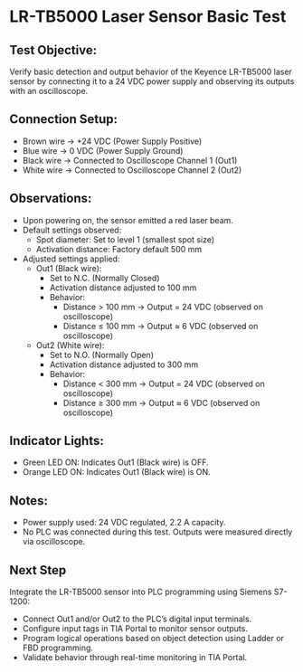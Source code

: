 # LR-TB5000 Laser Sensor Basic Test

## Test Objective:
Verify basic detection and output behavior of the Keyence LR-TB5000 laser sensor by connecting it to a 24 VDC power supply and observing its outputs with an oscilloscope.

## Connection Setup:
- Brown wire → +24 VDC (Power Supply Positive)
- Blue wire → 0 VDC (Power Supply Ground)
- Black wire → Connected to Oscilloscope Channel 1 (Out1)
- White wire → Connected to Oscilloscope Channel 2 (Out2)

## Observations:
- Upon powering on, the sensor emitted a red laser beam.
- Default settings observed:
  - Spot diameter: Set to level 1 (smallest spot size)
  - Activation distance: Factory default 500 mm
- Adjusted settings applied:
  - Out1 (Black wire):
    - Set to N.C. (Normally Closed)
    - Activation distance adjusted to 100 mm
    - Behavior:
      - Distance > 100 mm → Output = 24 VDC (observed on oscilloscope)
      - Distance ≤ 100 mm → Output ≈ 6 VDC (observed on oscilloscope)
  - Out2 (White wire):
    - Set to N.O. (Normally Open)
    - Activation distance adjusted to 300 mm
    - Behavior:
      - Distance < 300 mm → Output = 24 VDC (observed on oscilloscope)
      - Distance ≥ 300 mm → Output ≈ 6 VDC (observed on oscilloscope)

## Indicator Lights:
- Green LED ON: Indicates Out1 (Black wire) is OFF.
- Orange LED ON: Indicates Out1 (Black wire) is ON.

## Notes:
- Power supply used: 24 VDC regulated, 2.2 A capacity.
- No PLC was connected during this test. Outputs were measured directly via oscilloscope.

## Next Step
Integrate the LR-TB5000 sensor into PLC programming using Siemens S7-1200:
- Connect Out1 and/or Out2 to the PLC’s digital input terminals.
- Configure input tags in TIA Portal to monitor sensor outputs.
- Program logical operations based on object detection using Ladder or FBD programming.
- Validate behavior through real-time monitoring in TIA Portal.
